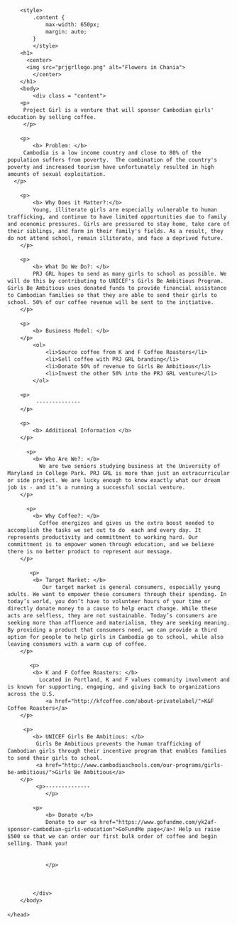 
<html>
	<head>
        <link rel="icon" 
      type="image/png" 
      href="prjgrllogo.png">
	
        <style>
            .content {
                max-width: 650px;
                margin: auto;
            }
            </style>
        <h1> 
          <center>
          <img src="prjgrllogo.png" alt="Flowers in Chania"> 
            </center> 
        </h1> 
        <body>
            <div class = "content">
        <p> 
         Project Girl is a venture that will sponsor Cambodian girls' education by selling coffee.   
         </p>
        
        <p> 
            <b> Problem: </b>
         Cambodia is a low income country and close to 80% of the population suffers from poverty.  The combination of the country's poverty and increased tourism have unfortunately resulted in high amounts of sexual exploitation.    
      </p>
        
        <p> 
            <b> Why Does it Matter?:</b> 
            Young, illiterate girls are especially vulnerable to human trafficking, and continue to have limited opportunities due to family and economic pressures. Girls are pressured to stay home, take care of their siblings, and farm in their family's fields. As a result, they do not attend school, remain illiterate, and face a deprived future. 
        </p>
        
        <p> 
            <b> What Do We Do?: </b> 
            PRJ GRL hopes to send as many girls to school as possible. We will do this by contributing to UNICEF's Girls Be Ambitious Program. Girls Be Ambitious uses donated funds to provide financial assistance to Cambodian families so that they are able to send their girls to school. 50% of our coffee revenue will be sent to the initiative. 
        </p>
     
        <p> 
            <b> Business Model: </b> 
        </p>
            <ol>
                <li>Source coffee from K and F Coffee Roasters</li> 
                <li>Sell coffee with PRJ GRL branding</li>
                <li>Donate 50% of revenue to Girls Be Ambitious</li>
                <li>Invest the other 50% into the PRJ GRL venture</li>
            </ol>
                
        <p> 
             --------------  
        </p>
                
        <p> 
            <b> Additional Information </b> 
        </p>
          
          <p> 
            <b> Who Are We?: </b> 
              We are two seniors studying business at the University of Maryland in College Park. PRJ GRL is more than just an extracurricular or side project. We are lucky enough to know exactly what our dream job is - and it’s a running a successful social venture.
        </p>      
                
          <p> 
            <b> Why Coffee?: </b>
              Coffee energizes and gives us the extra boost needed to accomplish the tasks we set out to do  each and every day. It represents productivity and committment to working hard. Our committment is to empower women through education, and we believe there is no better product to represent our message.  
        </p>
          
           <p> 
            <b> Target Market: </b> 
               Our target market is general consumers, especially young adults. We want to empower these consumers through their spending. In today’s world, you don’t have to volunteer hours of your time or directly donate money to a cause to help enact change. While these acts are selfless, they are not sustainable. Today’s consumers are seeking more than affluence and materialism, they are seeking meaning. By providing a product that consumers need, we can provide a third option for people to help girls in Cambodia go to school, while also leaving consumers with a warm cup of coffee.
        </p>      
                   
           <p> 
            <b> K and F Coffee Roasters: </b> 
              Located in Portland, K and F values community involvment and is known for supporting, engaging, and giving back to organizations across the U.S.
                <a href="http://kfcoffee.com/about-privatelabel/">K&F Coffee Roasters</a>
        </p>
           
         <p> 
            <b> UNICEF Girls Be Ambitious: </b> 
             Girls Be Ambitious prevents the human trafficking of Cambodian girls through their incentive program that enables families to send their girls to school.
             <a href="http://www.cambodiaschools.com/our-programs/girls-be-ambitious/">Girls Be Ambitious</a>
        </p>
             <p>--------------
                </p>
           
            <p>
                <b> Donate </b>
                Donate to our <a href="https://www.gofundme.com/yk2af-sponsor-cambodian-girls-education">GoFundMe page</a>! Help us raise $500 so that we can order our first bulk order of coffee and begin selling. Thank you!
               
         
                </p>
                
             
                
            </div>
        </body>
   
    </head>  
</html>
